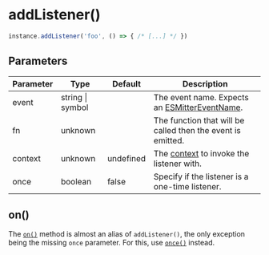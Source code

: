 # addListener()

```typescript
instance.addListener('foo', () => { /* [...] */ })
```

## Parameters

| Parameter | Type | Default | Description |
| --------- | ---- | ------- | ----------- |
| event | string \| symbol | | The event name. Expects an [ESMitterEventName](/api/types#esmittereventname). |
| fn | unknown | | The function that will be called then the event is emitted. |
| context | unknown | undefined | The [context](/context) to invoke the listener with. |
| once | boolean | false | Specify if the listener is a one-time listener. |

## on()

The [`on()`](/api/on) method is almost an alias of `addListener()`, the only exception being the
missing `once` parameter. For this, use [`once()`](/api/once) instead.